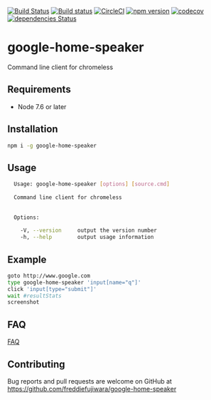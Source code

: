[![Build Status](https://travis-ci.org/freddiefujiwara/google-home-speaker.svg?branch=master)](https://travis-ci.org/freddiefujiwara/google-home-speaker)
[![Build status](https://ci.appveyor.com/api/projects/status/f6wch68buqp93hc7/branch/master?svg=true)](https://ci.appveyor.com/project/freddiefujiwara/google-home-speaker/branch/master)
[![CircleCI](https://circleci.com/gh/freddiefujiwara/google-home-speaker.svg?style=svg)](https://circleci.com/gh/freddiefujiwara/google-home-speaker)
[![npm version](https://badge.fury.io/js/google-home-speaker.svg)](https://badge.fury.io/js/google-home-speaker)
[![codecov](https://codecov.io/gh/freddiefujiwara/google-home-speaker/branch/master/graph/badge.svg)](https://codecov.io/gh/freddiefujiwara/google-home-speaker)
[![dependencies Status](https://david-dm.org/freddiefujiwara/google-home-speaker/status.svg)](https://david-dm.org/freddiefujiwara/google-home-speaker)

# google-home-speaker
Command line client for chromeless

## Requirements

 - Node 7.6 or later

## Installation

```bash
npm i -g google-home-speaker
```

## Usage
```bash                                                                                     
  Usage: google-home-speaker [options] [source.cmd]                                                                                    
                                                                                                                               
  Command line client for chromeless                                                                                             
                                                                                                                               
                                                                                                                               
  Options:                                                                                                                     
                                                                                                                               
    -V, --version     output the version number
    -h, --help        output usage information  
```

## Example
```bash
goto http://www.google.com
type google-home-speaker 'input[name="q"]'
click 'input[type="submit"]'
wait #resultStats
screenshot
```

## FAQ

[FAQ](https://github.com/freddiefujiwara/google-home-speaker/wiki/FAQ)

## Contributing

Bug reports and pull requests are welcome on GitHub at https://github.com/freddiefujiwara/google-home-speaker
